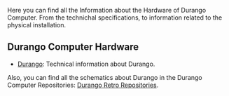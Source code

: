 Here you can find all the Information about the Hardware of Durango Computer. From the technichal specifications, to information related to the physical installation.

## Durango Computer Hardware

* [Durango](durango.md): Technical information about Durango.

Also, you can find all the schematics about Durango in the Durango Computer Repositories: [Durango Retro Repositories](https://github.com/orgs/durangoretro/repositories).
